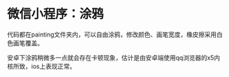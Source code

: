 # 微信小程序：涂鸦

代码都在painting文件夹内，可以自由涂鸦，修改颜色、画笔宽度，橡皮擦采用白色画笔覆盖。


安卓下涂鸦稍微多一点就会存在卡顿现象，估计是由安卓端使用qq浏览器的x5内核所致，ios上表现正常。
